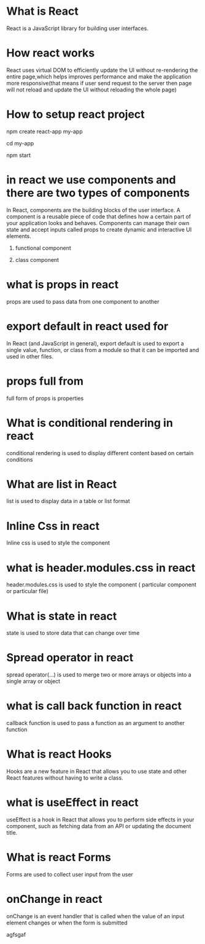 # What is React 

React is a JavaScript library for building user interfaces.

# How react works

React uses virtual DOM to efficiently update the UI without re-rendering the entire page,which helps improves performance and make the application more responsive(that means if user send request to the server then page will not reload and update the UI without reloading the whole page)

# How to setup react project

npm create react-app my-app

cd my-app

npm start


# in react we use components and there are two types of components


In React, components are the building blocks of the user interface. A component is a reusable piece of code that defines how a certain part of your application looks and behaves. Components can manage their own state and accept inputs called props to create dynamic and interactive UI elements.

1) functional component

2) class component

# what is props in react

props are used to pass data from one component to another


# export default in react used for

In React (and JavaScript in general), export default is used to export a single value, function, or class from a module so that it can be imported and used in other files.


# props full from

full form of props is properties

# What is conditional rendering in react

conditional rendering is used to display different content based on certain conditions

# What are list in React

list is used to display data in a table or list format

# Inline Css in react

Inline css is used to style the component

# what is header.modules.css in react

header.modules.css is used to style the component ( particular component or particular file)

# What is state in react

state is used to store data that can change over time 

# Spread operator in react

spread operator(...) is used to merge two or more arrays or objects into a single array or object

# what is call back function in react

callback function is used to pass a function as an argument to another function

# What is react Hooks

Hooks are a new feature in React that allows you to use state and other React features without having to write a class.

# what is useEffect in react

useEffect is a hook in React that allows you to perform side effects in your component, such as fetching data from an API or updating the document title.


# What is react Forms

Forms are used to collect user input from the user


# onChange in react

onChange is an event handler that is called when the value of an input element changes or when the form is submitted


agfsgaf